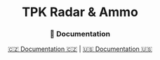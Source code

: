 <h1 align="center">TPK Radar & Ammo</h1>

<h3 align="center">📄 Documentation</h3>

<p align="center">
  <a href="https://tentypeeek.gitbook.io/undv/cz/script/tpk-radar-and-ammo" target="_blank">🇨🇿 Documentation 🇨🇿</a> |
  <a href="https://tentypeeek.gitbook.io/undv/script/radar-and-ammo" target="_blank">🇺🇸 Documentation 🇺🇸</a>
</p>

